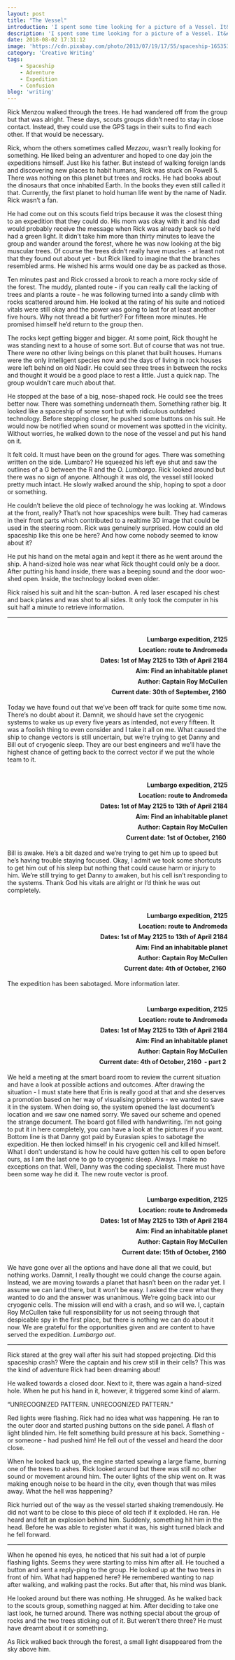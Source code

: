 ```yaml
---
layout: post
title: "The Vessel"
introduction: 'I spent some time looking for a picture of a Vessel. It&#39;s the third exercise from a creative writing prompts list. Instead of going for a picture, I immediately had an idea about a space vessel in my mind. So it&#39;s more of a spacecraft than a vessel, I guess.'
description: 'I spent some time looking for a picture of a Vessel. It&#39;s the third exercise from <a href="https://thinkwritten.com/365-creative-writing-prompts/">a creative writing prompts list</a>. Instead of going for a picture, I immediately had an idea about a space vessel in my mind. So it&#39;s more of a spacecraft than a vessel, I guess.'
date: 2018-08-02 17:31:12
image: 'https://cdn.pixabay.com/photo/2013/07/19/17/55/spaceship-165353_1280.jpg'
category: 'Creative Writing'
tags:
    - Spaceship
    - Adventure
    - Expedition
    - Confusion
blog: 'writing'
---
```

Rick Menzou walked through the trees. He had wandered off from the group but that was alright. These days, scouts groups didn’t need to stay in close contact. Instead, they could use the GPS tags in their suits to find each other. If that would be necessary.

Rick, whom the others sometimes called <em>Mezzou</em>, wasn’t really looking for something. He liked being an adventurer and hoped to one day join the expeditions himself. Just like his father. But instead of walking foreign lands and discovering new places to habit humans, Rick was stuck on Powell 5. There was nothing on this planet but trees and rocks. He had books about the dinosaurs that once inhabited Earth. In the books they even still called it that. Currently, the first planet to hold human life went by the name of Nadir. Rick wasn’t a fan.

He had come out on this scouts field trips because it was the closest thing to an expedition that they could do. His mom was okay with it and his dad would probably receive the message when Rick was already back so he’d had a green light. It didn’t take him more than thirty minutes to leave the group and wander around the forest, where he was now looking at the big muscular trees. Of course the trees didn’t really have muscles - at least not that they found out about yet - but Rick liked to imagine that the branches resembled arms. He wished his arms would one day be as packed as those.
  
Ten minutes past and Rick crossed a brook to reach a more rocky side of the forest. The muddy, planted route - if you can really call the lacking of trees and plants a route - he was following turned into a sandy climb with rocks scattered around him. He looked at the rating of his suite and noticed vitals were still okay and the power was going to last for at least another five hours. Why not thread a bit further? For fifteen more minutes. He promised himself he’d return to the group then.

The rocks kept getting bigger and bigger. At some point, Rick thought he was standing next to a house of some sort. But of course that was not true. There were no other living beings on this planet that built houses. Humans were the only intelligent species now and the days of living in rock houses were left behind on old Nadir. He could see three trees in between the rocks and thought it would be a good place to rest a little. Just a quick nap. The group wouldn’t care much about that.
 
He stopped at the base of a big, nose-shaped rock. He could see the trees better now. There was something underneath them. Something rather big. It looked like a spaceship of some sort but with ridiculous outdated technology. Before stepping closer, he pushed some buttons on his suit. He would now be notified when sound or movement was spotted in the vicinity. Without worries, he walked down to the nose of the vessel and put his hand on it.

It felt cold. It must have been on the ground for ages. There was something written on the side. Lumbaro? He squeezed his left eye shut and saw the outlines of a G between the R and the O. <em>Lumbargo</em>. Rick looked around but there was no sign of anyone. Although it was old, the vessel still looked pretty much intact. He slowly walked around the ship, hoping to spot a door or something.

He couldn’t believe the old piece of technology he was looking at. Windows at the front, really? That’s not how spaceships were built. They had cameras in their front parts which contributed to a realtime 3D image that could be used in the steering room. Rick was genuinely surprised. How could an old spaceship like this one be here? And how come nobody seemed to know about it?

He put his hand on the metal again and kept it there as he went around the ship. A hand-sized hole was near what Rick thought could only be a door. After putting his hand inside, there was a beeping sound and the door woo-shed open. Inside, the technology looked even older.
 
Rick raised his suit and hit the scan-button. A red laser escaped his chest and back plates and was shot to all sides. It only took the computer in his suit half a minute to retrieve information.

<hr style="margin-bottom: 0;"/>

<style>
.vessel-report-header {
    text-align: right; 
    white-space: pre;
    line-height: 1.5rem!important;
    font-weight: bold!important;
}
</style>

<p class="vessel-report-header">
Lumbargo expedition, 2125
Location: route to Andromeda
Dates: 1st of May 2125 to 13th of April 2184
Aim: Find an inhabitable planet
Author: Captain Roy McCullen
Current date: 30th of September, 2160 
</p>

Today we have found out that we’ve been off track for quite some time now. There’s no doubt about it. Damnit, we should have set the cryogenic systems to wake us up every five years as intended, not every fifteen. It was a foolish thing to even consider and I take it all on me. What caused the ship to change vectors is still uncertain, but we’re trying to get Danny and Bill out of cryogenic sleep. They are our best engineers and we’ll have the highest chance of getting back to the correct vector if we put the whole team to it. 

<p class="vessel-report-header">
Lumbargo expedition, 2125
Location: route to Andromeda
Dates: 1st of May 2125 to 13th of April 2184
Aim: Find an inhabitable planet
Author: Captain Roy McCullen
Current date: 1st of October, 2160 
</p>

Bill is awake. He’s a bit dazed and we’re trying to get him up to speed but he’s having trouble staying focused. Okay, I admit we took some shortcuts to get him out of his sleep but nothing that could cause harm or injury to him. We’re still trying to get Danny to awaken, but his cell isn’t responding to the systems. Thank God his vitals are alright or I’d think he was out completely. 

<p class="vessel-report-header">
Lumbargo expedition, 2125
Location: route to Andromeda
Dates: 1st of May 2125 to 13th of April 2184
Aim: Find an inhabitable planet
Author: Captain Roy McCullen
Current date: 4th of October, 2160 
</p>

The expedition has been sabotaged. More information later.

<p class="vessel-report-header">
Lumbargo expedition, 2125
Location: route to Andromeda
Dates: 1st of May 2125 to 13th of April 2184
Aim: Find an inhabitable planet
Author: Captain Roy McCullen
Current date: 4th of October, 2160  - part 2 
</p>

We held a meeting at the smart board room to review the current situation and have a look at possible actions and outcomes. After drawing the situation - I must state here that Erin is really good at that and she deserves a promotion based on her way of visualising problems - we wanted to save it in the system. When doing so, the system opened the last document’s location and we saw one named sorry. We saved our scheme and opened the strange document. The board got filled with handwriting. I’m not going to put it in here completely, you can have a look at the pictures if you want. Bottom line is that Danny got paid by Eurasian spies to sabotage the expedition. He then locked himself in his cryogenic cell and killed himself. What I don’t understand is how he could have gotten his cell to open before ours, as I am the last one to go to cryogenic sleep. Always. I make no exceptions on that. Well, Danny was the coding specialist. There must have been some way he did it. The new route vector is proof.

<p class="vessel-report-header">
Lumbargo expedition, 2125
Location: route to Andromeda
Dates: 1st of May 2125 to 13th of April 2184
Aim: Find an inhabitable planet
Author: Captain Roy McCullen
Current date: 15th of October, 2160 
</p>

We have gone over all the options and have done all that we could, but nothing works. Damnit, I really thought we could change the course again. Instead, we are moving towards a planet that hasn’t been on the radar yet. I assume we can land there, but it won’t be easy. I asked the crew what they wanted to do and the answer was unanimous. We’re going back into our cryogenic cells. The mission will end with a crash, and so will we. I, captain Roy McCullen take full responsibility for us not seeing through that despicable spy in the first place, but there is nothing we can do about it now. We are grateful for the opportunities given and are content to have served the expedition. <em>Lumbargo out</em>.

<hr/>

Rick stared at the grey wall after his suit had stopped projecting. Did this spaceship crash? Were the captain and his crew still in their cells? This was the kind of adventure Rick had been dreaming about!

He walked towards a closed door. Next to it, there was again a hand-sized hole. When he put his hand in it, however, it triggered some kind of alarm.
 
“UNRECOGNIZED PATTERN. UNRECOGNIZED PATTERN.”

Red lights were flashing. Rick had no idea what was happening. He ran to the outer door and started pushing buttons on the side panel. A flash of light blinded him. He felt something build pressure at his back. Something - or someone - had pushed him! He fell out of the vessel and heard the door close.
 
When he looked back up, the engine started spewing a large flame, burning one of the trees to ashes. Rick looked around but there was still no other sound or movement around him. The outer lights of the ship went on. It was making enough noise to be heard in the city, even though that was miles away. What the hell was happening?
 
Rick hurried out of the way as the vessel started shaking tremendously. He did not want to be close to this piece of old tech if it exploded. He ran. He heard and felt an explosion behind him. Suddenly, something hit him in the head. Before he was able to register what it was, his sight turned black and he fell forward.

<hr/>

When he opened his eyes, he noticed that his suit had a lot of purple flashing lights. Seems they were starting to miss him after all. He touched a button and sent a reply-ping to the group. He looked up at the two trees in front of him. What had happened here? He remembered wanting to nap after walking, and walking past the rocks. But after that, his mind was blank.
 
He looked around but there was nothing. He shrugged. As he walked back to the scouts group, something nagged at him. After deciding to take one last look, he turned around. There was nothing special about the group of rocks and the two trees sticking out of it. But weren’t there three? He must have dreamt about it or something.
 
As Rick walked back through the forest, a small light disappeared from the sky above him.